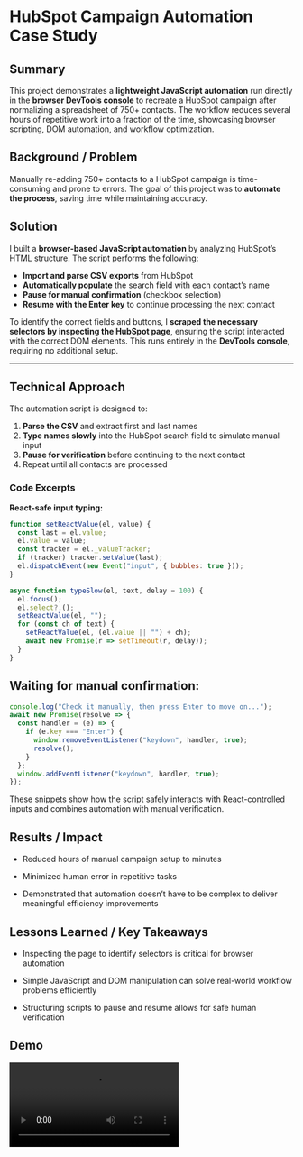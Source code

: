 # HubSpot Campaign Automation Case Study

## Summary
This project demonstrates a **lightweight JavaScript automation** run directly in the **browser DevTools console** to recreate a HubSpot campaign after normalizing a spreadsheet of 750+ contacts. The workflow reduces several hours of repetitive work into a fraction of the time, showcasing browser scripting, DOM automation, and workflow optimization.

## Background / Problem
Manually re-adding 750+ contacts to a HubSpot campaign is time-consuming and prone to errors. The goal of this project was to **automate the process**, saving time while maintaining accuracy.

## Solution
I built a **browser-based JavaScript automation** by analyzing HubSpot’s HTML structure. The script performs the following:

- **Import and parse CSV exports** from HubSpot
- **Automatically populate** the search field with each contact’s name
- **Pause for manual confirmation** (checkbox selection)
- **Resume with the Enter key** to continue processing the next contact

To identify the correct fields and buttons, I **scraped the necessary selectors by inspecting the HubSpot page**, ensuring the script interacted with the correct DOM elements. This runs entirely in the **DevTools console**, requiring no additional setup.

---

## Technical Approach
The automation script is designed to:

1. **Parse the CSV** and extract first and last names
2. **Type names slowly** into the HubSpot search field to simulate manual input
3. **Pause for verification** before continuing to the next contact
4. Repeat until all contacts are processed

### Code Excerpts

**React-safe input typing:**
```javascript
function setReactValue(el, value) {
  const last = el.value;
  el.value = value;
  const tracker = el._valueTracker;
  if (tracker) tracker.setValue(last);
  el.dispatchEvent(new Event("input", { bubbles: true }));
}

async function typeSlow(el, text, delay = 100) {
  el.focus();
  el.select?.();
  setReactValue(el, "");
  for (const ch of text) {
    setReactValue(el, (el.value || "") + ch);
    await new Promise(r => setTimeout(r, delay));
  }
}
```
## Waiting for manual confirmation:
```javascript
console.log("Check it manually, then press Enter to move on...");
await new Promise(resolve => {
  const handler = (e) => {
    if (e.key === "Enter") {
      window.removeEventListener("keydown", handler, true);
      resolve();
    }
  };
  window.addEventListener("keydown", handler, true);
});
```
These snippets show how the script safely interacts with React-controlled inputs and combines automation with manual verification.

## Results / Impact

- Reduced hours of manual campaign setup to minutes

- Minimized human error in repetitive tasks

- Demonstrated that automation doesn’t have to be complex to deliver meaningful efficiency improvements

## Lessons Learned / Key Takeaways

- Inspecting the page to identify selectors is critical for browser automation

- Simple JavaScript and DOM manipulation can solve real-world workflow problems efficiently

- Structuring scripts to pause and resume allows for safe human verification

## Demo
![Automation Demo][demo]

[demo]: hubspot-browser-campaign/demo.mp4


